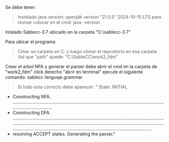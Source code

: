 Se debe tener:
> Instalado java
version: openjdk version "21.0.5" 2024-10-15 LTS
para revisar colocar en el cmd: java -version

Intalado Sablecc-3.7 
ubicado en la carpeta "C:\sablecc-3.7"

Para ubicar el programa
>Crear un carpeta en C: y luego clonar el repositorio en esa carpeta
/tal que "path" quede: "C:\SableCC\work2_fdm"

Crear el arbol NFA y generar el parser
debe abrir el cmd en la carpeta de "work2_fdm"
click derecho "abrir en terminal"
ejecute el siguiente comando:
sablecc lenguaje.grammar
>Si todo esta correcto debe aparecer:
" State: INITIAL
 - Constructing NFA.
......................................................................................................................................................
 - Constructing DFA.
..............................................................................................................................................................................................................................................................
............................................................................................
 - resolving ACCEPT states.
Generating the parser."
